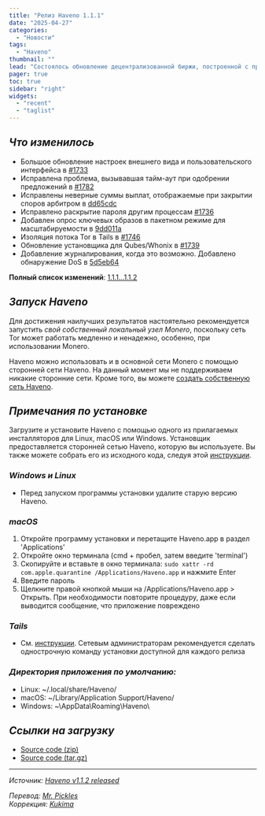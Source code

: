 ```yaml
---
title: "Релиз Haveno 1.1.1"
date: "2025-04-27"
categories:
  - "Новости"
tags:
  - "Haveno"
thumbnail: ""  
lead: "Состоялось обновление децентрализованной биржи, построенной с применением технологий Tor и Monero, Haveno, до версии 1.1.1"
pager: true
toc: true
sidebar: "right"
widgets:
  - "recent"
  - "taglist"
---
```


## _Что изменилось_

- Большое обновление настроек внешнего вида и пользовательского интерфейса в [#1733](https://github.com/haveno-dex/haveno/pull/1733)
- Исправлена ​​проблема, вызывавшая тайм-аут при одобрении предложений в [#1782](https://github.com/haveno-dex/haveno/pull/1782)
- Исправлены неверные суммы выплат, отображаемые при закрытии споров арбитром в [dd65cdc](https://github.com/haveno-dex/haveno/commit/dd65cdca13effc0fe899d637b115f806de08c83f)
- Исправлено раскрытие пароля другим процессам [#1736](https://github.com/haveno-dex/haveno/pull/1736)
- Добавлен опрос ключевых образов в пакетном режиме для масштабируемости в [9dd011a](https://github.com/haveno-dex/haveno/commit/9dd011afc887e71436434dba6da78c405460f184)
- Изоляция потока Tor в Tails в [#1746](https://github.com/haveno-dex/haveno/pull/1746)
- Обновление установщика для Qubes/Whonix в [#1739](https://github.com/haveno-dex/haveno/pull/1739)
- Добавление журналирования, когда это возможно. Добавлено обнаружение DoS в [5d5eb64](https://github.com/haveno-dex/haveno/commit/5d5eb649c6dc5c6b2c6c19ce6d6ff800e319e978)

**Полный список изменений**: [1.1.1...1.1.2](https://github.com/haveno-dex/haveno/compare/1.1.1...1.1.2)

## _Запуск Haveno_

Для достижения наилучших результатов настоятельно рекомендуется запустить _свой собственный локальный узел Monero_, поскольку сеть Tor может работать медленно и ненадежно, особенно, при использовании Monero.

Haveno можно использовать и в основной сети Monero с помощью сторонней сети Haveno. На данный момент мы не поддерживаем никакие сторонние сети. Кроме того, вы можете [создать собственную сеть Haveno](https://github.com/haveno-dex/haveno/blob/master/docs/create-mainnet.md).

## _Примечания по установке_

Загрузите и установите Haveno с помощью одного из прилагаемых инсталляторов для Linux, macOS или Windows. Установщик предоставляется сторонней сетью Haveno, которую вы используете. Вы также можете собрать его из исходного кода, следуя этой [инструкции](https://github.com/haveno-dex/haveno/blob/master/docs/installing.md).

### _Windows и Linux_

* Перед запуском программы установки удалите старую версию Haveno.

### _macOS_

1. Откройте программу установки и перетащите Haveno.app в раздел 'Applications'
2. Откройте окно терминала (cmd + пробел, затем введите 'terminal')
3. Скопируйте и вставьте в окно терминала: `sudo xattr -rd com.apple.quarantine /Applications/Haveno.app` и нажмите Enter
4. Введите пароль
5. Щелкните правой кнопкой мыши на /Applications/Haveno.app > Открыть. При необходимости повторите процедуру, даже если выводится сообщение, что приложение повреждено

### _Tails_

* См. [инструкции](https://github.com/haveno-dex/haveno/tree/master/scripts/install_tails). Сетевым администраторам рекомендуется сделать однострочную команду установки доступной для каждого релиза

### _Директория приложения по умолчанию:_

- Linux: ~/.local/share/Haveno/
- macOS: ~/Library/Application Support/Haveno/
- Windows: ~\AppData\Roaming\Haveno\

## _Ссылки на загрузку_

* [Source code (zip)](https://github.com/haveno-dex/haveno/archive/refs/tags/1.1.2.zip)
* [Source code (tar.gz)](https://github.com/haveno-dex/haveno/archive/refs/tags/1.1.2.tar.gz)

---

_Источник: [Haveno v1.1.2 released](https://github.com/haveno-dex/haveno/releases/tag/v1.1.2)_

_Перевод: [Mr. Pickles](https://t.me/v1docq47)_  
_Коррекция: [Kukima](https://t.me/Kukima)_
